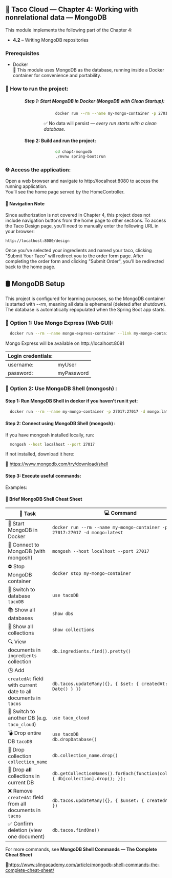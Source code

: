 ## 🌮 Taco Cloud — Chapter 4: Working with nonrelational data — MongoDB
This module implements the following part of the Chapter 4:
- **4.2** –  Writing MongoDB repositories


### Prerequisites
- Docker
  <br> 🧪 This module uses MongoDB as the database, running inside a Docker container for convenience and portability.


### 🚀 How to run the project:
<div style="margin-left:60px">

##### Step 1: Start MongoDB in Docker (MongoDB with Clean Startup):
<div style="margin-left:60px">

```bash
     docker run --rm --name my-mongo-container -p 27017:27017 -d mongo:latest
```
✅ No data will persist — *every run starts with a clean database*.
</div>


#### Step 2: Build and run the project:
<div style="margin-left:60px">

```bash
     cd chap4-mongodb
     ./mvnw spring-boot:run
```
</div>

</div>

### 🌐 Access the application:
Open a web browser and navigate to http://localhost:8080 to access the running application.
<br> You’ll see the home page served by the HomeController.
#### 🚧 Navigation Note
Since authorization is not covered in Chapter 4,
this project does not include navigation buttons from the home page to other sections.
To access the Taco Design page, you'll need to manually enter the following URL in your browser:
```
http://localhost:8080/design
```
Once you've selected your ingredients and named your taco, clicking "Submit Your Taco" will redirect you to the order form page.
After completing the order form and clicking "Submit Order", you'll be redirected back to the home page.

## 🛢️ MongoDB Setup
This project is configured for learning purposes, so the MongoDB container is started with --rm, 
meaning all data is ephemeral (deleted after shutdown). 
The database is automatically repopulated when the Spring Boot app starts.

### 🔧 Option 1: Use Mongo Express (Web GUI):
```bash
  docker run --rm --name mongo-express-container --link my-mongo-container:mongo -p 8081:8081 -e ME_CONFIG_MONGODB_SERVER=mongo -e ME_CONFIG_BASICAUTH_USERNAME=myUser -e ME_CONFIG_BASICAUTH_PASSWORD=myPassword -d mongo-express
```
Mongo Express will be available on http://localhost:8081

| **Login credentials:** |               |
|------------------------|---------------|
| username:              | myUser        |
| password:              | myPassword    |

### 🐚 Option 2: Use MongoDB Shell (mongosh) :
#### Step 1: Run MongoDB Shell in docker if you haven't run it yet:
```bash
  docker run --rm --name my-mongo-container -p 27017:27017 -d mongo:latest
```
#### Step 2: Connect using MongoDB Shell (mongosh) :
If you have mongosh installed locally, run:

```bash
  mongosh --host localhost --port 27017
```  
  If not installed, download it here:

🔗 https://www.mongodb.com/try/download/shell   

#### Step 3: Execute useful commands:
Examples:

#### 🧰 Brief MongoDB Shell Cheat Sheet

| 🧩 Task                                                                | 💻 Command                                                                           |
|------------------------------------------------------------------------|--------------------------------------------------------------------------------------|
| 🔌 Start MongoDB in Docker                                             | `docker run --rm --name my-mongo-container -p 27017:27017 -d mongo:latest`           |
| 🔗 Connect to MongoDB (with mongosh)                                   | `mongosh --host localhost --port 27017`                                              |
| ⛔ Stop MongoDB container                                               | `docker stop my-mongo-container`                                                     |
| 🔄 Switch to database `tacoDB`                                         | `use tacoDB`                                                                         |
| 📚 Show all databases                                                  | `show dbs`                                                                           |
| 📁 Show all collections                                                | `show collections`                                                                   |
| 🔍 View documents in `ingredients` collection                          | `db.ingredients.find().pretty()`                                                     |
| 🕒 Add `createdAt` field with current date to all documents in `tacos` | `db.tacos.updateMany({}, { $set: { createdAt: new Date() } })`                       |
| 📌 Switch to another DB (e.g. `taco_cloud`)                            | `use taco_cloud`                                                                     |
| 💣 Drop entire DB `tacoDB`                                             | `use tacoDB`<br>`db.dropDatabase()`                                                  |
| 🧹 Drop collection `collection_name`                                   | `db.collection_name.drop()`                                                          |
| 🧨 Drop **all** collections in current DB                              | `db.getCollectionNames().forEach(function(collection) { db[collection].drop(); });`  |
| ❌ Remove `createdAt` field from all documents in `tacos`               | `db.tacos.updateMany({}, { $unset: { createdAt: "" } })`                             |
| ✅ Confirm deletion (view one document)                                 | `db.tacos.findOne()`                                                                 |


For more commands, see **MongoDB Shell Commands — The Complete Cheat Sheet**


🔗https://www.slingacademy.com/article/mongodb-shell-commands-the-complete-cheat-sheet/